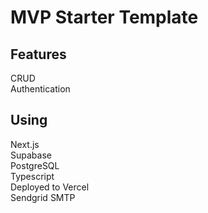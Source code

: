 # MVP Starter Template

## Features

CRUD  
Authentication

## Using

Next.js  
Supabase  
PostgreSQL  
Typescript  
Deployed to Vercel  
Sendgrid SMTP
